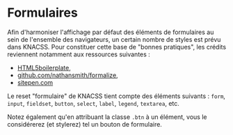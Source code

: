 # Formulaires

Afin d'harmoniser l'affichage par défaut des éléments de formulaires au sein de l'ensemble des navigateurs, un certain nombre de styles est prévu dans KNACSS.
Pour constituer cette base de "bonnes pratiques", les crédits reviennent notamment aux ressources suivantes :

- [HTML5boilerplate](https://html5boilerplate.com/),
- [github.com/nathansmith/formalize](http://github.com/nathansmith/formalize),
- [sitepen.com](http://www.sitepen.com)

Le reset "formulaire" de KNACSS tient compte des éléments suivants : `form`,  `input`,  `fieldset`,  `button`,  `select`,  `label`,  `legend`,  `textarea`,  etc.

Notez également qu'en attribuant la classe `.btn` à un élément, vous le considérerez (et stylerez) tel un bouton de formulaire.
